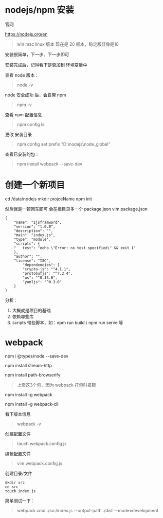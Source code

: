 # nodejs/npm 安装

官网

https://nodejs.org/en

>win mac linux 版本
>现在是 20 版本，稳定版好像是18

安装很简单，下一步、下一步即可

安装完成后，记得看下是否加到 环境变量中

查看 node 版本：

> node \-v

node 安全成功 后，会自带 npm

> npm \-v

查看 npm 配置信息
> npm config ls

更改 安装目录
> npm config set prefix "D:\\nodejs\\node\_global"

查看已安装的包：

> npm install webpack \-\-save\-dev

# 创建一个新项目

cd /data/nodejs
mkdir projceName
npm init

然后就是一顿回车即可
会在根目录多一个 package.json
vim package.json

```
{
    "name": "zjsframword",
    "version": "1.0.0",
    "description": "",
    "main": "index.js",
    "type": "module",
    "scripts": {
    "   test": "echo \"Error: no test specified\" && exit 1"
    },
    "author": "",
    "license": "ISC",
        "dependencies": {
        "crypto-js": "^4.1.1",
        "protobufjs": "^7.2.4",
        "ws": "^8.13.0",
        "yamljs": "^0.3.0"
    }
}
```

分析：

1. 大概就是项目的基础
2. 依赖哪些库
3. scripts 带些脚本，如：npm run build / npm run serve 等

# webpack

npm i @types/node \-\-save\-dev

npm install stream\-http

npm install path\-browserify

> 上面这3个包，因为 webpack 打包时报错

npm install \-g webpack

npm install \-g webpack\-cli

看下版本信息

> webpack \-v

创建配置文件

> touch webpack.config.js

编辑配置文件

> vim webpack.config.js

创建目录/文件

```
mkdir src
cd src
touch index.js
```

简单测试一下：

> webpack.cmd ./src/index.js \-\-output\-path ./dist \-\-mode=development

